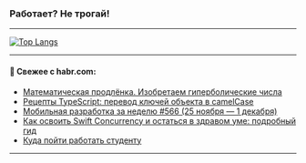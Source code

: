 ### Работает? Не трогай!

---
<!--
#### 🛠️ Technical stack:

![Java](https://img.shields.io/badge/Java-informational?logo=Oracle&style=flat&logoColor=white&color=FF4500)
![Kotlin](https://img.shields.io/badge/Kotlin-informational?logo=Kotlin&style=flat&logoColor=white&color=774D97)
![TS](https://img.shields.io/badge/TypeScript-informational?logo=typeScript&style=flat&logoColor=black&color=017acc)
![Python](https://img.shields.io/badge/Python-informational?logo=Python&style=flat&logoColor=black&color=ffdd54) <br>
![Spring](https://img.shields.io/badge/Spring-informational?logo=Spring&style=flat&logoColor=white&color=6DB33F) 
![SpringBoot](https://img.shields.io/badge/SpringBoot-informational?logo=SpringBoot&style=flat&logoColor=white&color=6DB33F)
![Nest](https://img.shields.io/badge/NestJS-informational?logo=NestJS&style=flat&logoColor=white&color=E0234E) 
![NodeJS](https://img.shields.io/badge/NodeJS-informational?logo=node.js&style=flat&logoColor=white&color=70A760)<br>
![PostgreSQL](https://img.shields.io/badge/PostgreSQL-informational?logo=PostgreSQL&style=flat&logoColor=white&color=DAA520)
![MongoDB](https://img.shields.io/badge/MongoDB-informational?logo=MongoDB&style=flat&logoColor=white&color=870000)
![Apache](https://img.shields.io/badge/Apache-informational?logo=apache&style=flat&logoColor=white&color=f74e28)

___ 
-->

<!--- #### 🛠️ : --->

[![Top Langs](https://github-readme-stats-82jvfl3w3-advtsettinggmailcoms-projects.vercel.app/api/top-langs/?username=zloylis&langs_count=10&hide_title=true&title_color=e6edf3&size_weight=0.5&count_weight=0.5&layout=compact&hide_progress=true&hide_border=true&theme=dracula)](https://github.com/zloylis)

<!---


####  :octocat:&nbsp;&nbsp; Статистика:

![GitHub stats](https://github-readme-stats-u2qms2cxw-advtsettinggmailcoms-projects.vercel.app/api?username=zloylis&show_icons=true&hide_border=true&theme=dracula&title_color=e6edf3&include_all_commits=true&count_private=true&hide_rank=false&hide_title=true&rank_icon=github)
-->
---

#### 💬 Свежее с habr.com:

<!-- BLOG-POST-LIST:START -->
- [Математическая продлёнка. Изобретаем гиперболические числа](https://habr.com/ru/articles/862852/?utm_source=habrahabr&utm_medium=rss&utm_campaign=862852)
- [Рецепты TypeScript: перевод ключей объекта в camelCase](https://habr.com/ru/companies/cloud_ru/articles/860778/?utm_source=habrahabr&utm_medium=rss&utm_campaign=860778)
- [Мобильная разработка за неделю #566 &lpar;25 ноября — 1 декабря&rpar;](https://habr.com/ru/articles/862848/?utm_source=habrahabr&utm_medium=rss&utm_campaign=862848)
- [Как освоить Swift Concurrency и остаться в здравом уме: подробный гид](https://habr.com/ru/articles/862844/?utm_source=habrahabr&utm_medium=rss&utm_campaign=862844)
- [Куда пойти работать студенту](https://habr.com/ru/articles/862834/?utm_source=habrahabr&utm_medium=rss&utm_campaign=862834)
<!-- BLOG-POST-LIST:END -->

---
